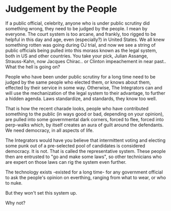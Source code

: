 # Judgement by the People

If a public official, celebrity, anyone who is under public scrutiny did something wrong, they need to be judged by the people. I mean by everyone. The court system is too arcane, and frankly, too rigged to be helpful in this day and age, even (especially?) in United States. We all knew something rotten was going during OJ trial, and now we see a string of public officials being pulled into this morass known as the legal system, both in US and other countries. You take your pick, Julian Assange, Strauss-Kahn, now Jacques Chirac.. or Clinton impeachement in near past.. What the hell is going on?

People who have been under public scrutiny for a long time need to be judged by the same people who elected them, or knows about them, effected by their service in some way. Otherwise, The Integrators can and will use the mechanization of the legal system to their advantage, to further a hidden agenda. Laws standardize, and standards, they know too well.

That is how the recent charade looks, people who have contributed something to the public (in ways good or bad, depending on your opinion), are pulled into some governmental dark corners, forced to flee, forced into perp-walks which, by itself creates an aura of guilt around the defendants. We need democracy, in all aspects of life.

The Integrators would have you believe that intermittent voting and electing some punk out of a pre-selected pool of candidates is considered democracy. It is not. That is called the representative system. These people then are entrusted to "go and make some laws", so other technicians who are expert on those laws can rig the system even further.

The technology exists -existed for a long time- for any government official to ask the people's opinion on everthing, ranging from what to wear, or who to nuke.

But they won't set this system up.

Why not?
